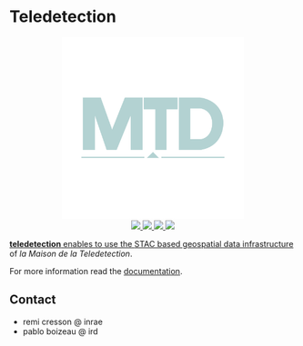 # Teledetection

<p align="center">
<img src="doc/logo.png" width="320px">
<br>
<a href="https://forge.inrae.fr/teledec/teledetection/-/releases">
<img src="https://forge.inrae.fr/teledec/teledetection/-/badges/release.svg">
</a>
<a href="https://forge.inrae.fr/teledec/teledetection/-/commits/main">
<img src="https://forge.inrae.fr/teledec/teledetection/badges/main/pipeline.svg">
</a>
<a href="LICENSE">
<img src="https://img.shields.io/badge/License-Apache%202.0-blue.svg">
</a>
<a href="https://forge.inrae.fr/teledec/teledetection/-/commits/main">
<img src="https://forge.inrae.fr/teledec/teledetection/badges/main/coverage.svg">

</p>

**teledetection** enables to use the [STAC based geospatial data infrastructure](https://www.stac.teledetection.fr) 
of *la Maison de la Teledetection*.

For more information read the [documentation](https://teledetection.readthedocs.io).

## Contact

- remi cresson @ inrae
- pablo boizeau @ ird
